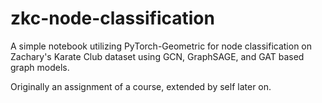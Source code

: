 # zkc-node-classification
A simple notebook utilizing PyTorch-Geometric for node classification on Zachary's Karate Club dataset using GCN, GraphSAGE, and GAT based graph models.

Originally an assignment of a course, extended by self later on.
